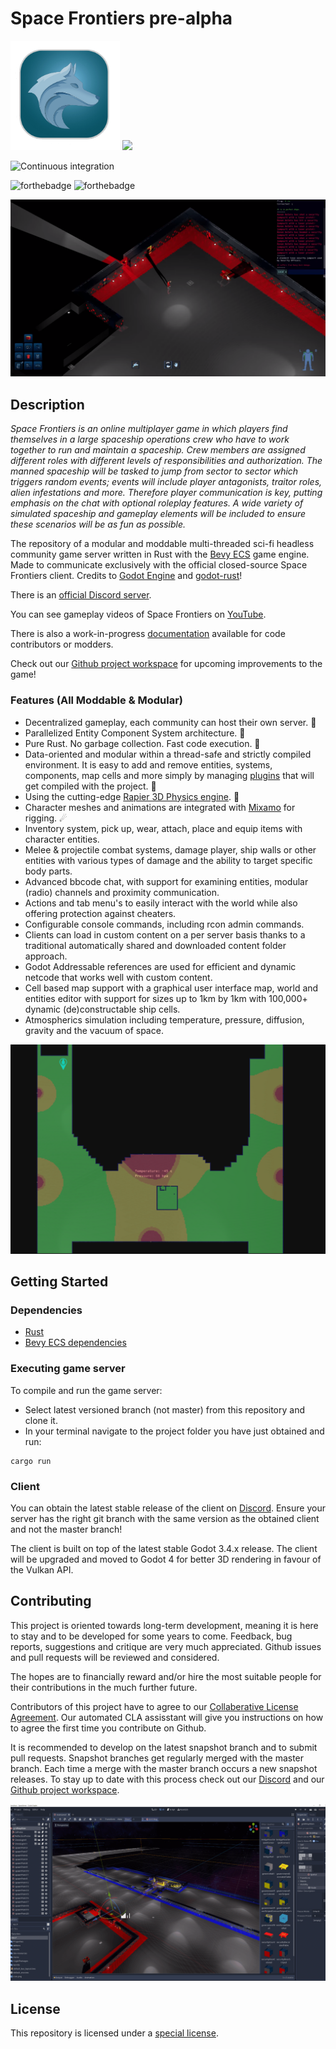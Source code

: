 # Space Frontiers pre-alpha
<img src="/data/project/sflogo.png?raw=true" data-canonical-src="/data/project/sflogo.png?raw=true" width="175" height="175"/>

<a href="https://discord.gg/yYpMun9CTT">
    <img src="https://img.shields.io/discord/942798229953716274.svg?logo=discord&colorB=7289DA">
</a>

![Continuous integration](https://github.com/starwolves/space/actions/workflows/rust.yml/badge.svg?branch=0.0.3-snap)

![forthebadge](https://forthebadge.com/images/badges/made-with-rust.svg) ![forthebadge](https://forthebadge.com/images/badges/powered-by-black-magic.svg)

![Screenshot of Space Frontiers gameplay](/data/project/sfss.png?raw=true)

## Description

*Space Frontiers is an online multiplayer game in which players find themselves in a large spaceship operations crew who have to work together to run and maintain a spaceship. Crew members are assigned different roles with different levels of responsibilities and authorization. The manned spaceship will be tasked to jump from sector to sector which triggers random events; events will include player antagonists, traitor roles, alien infestations and more. Therefore player communication is key, putting emphasis on the chat with optional roleplay features. A wide variety of simulated spaceship and gameplay elements will be included to ensure these scenarios will be as fun as possible.*

The repository of a modular and moddable multi-threaded sci-fi headless community game server written in Rust with the [Bevy ECS](https://bevyengine.org/) game engine. Made to communicate exclusively with the official closed-source Space Frontiers client. Credits to [Godot Engine](https://godotengine.org/) and [godot-rust](https://github.com/godot-rust/godot-rust)!

There is an [official Discord server](https://discord.gg/yYpMun9CTT).

You can see gameplay videos of Space Frontiers on [YouTube](https://www.youtube.com/channel/UC6D7lcx9eL_ChA7HzzvhLtA).

There is also a work-in-progress [documentation](https://sf-docs.starwolves.io) available for code contributors or modders.

Check out our [Github project workspace](https://github.com/starwolves/space/projects/1) for upcoming improvements to the game!

### Features (All Moddable & Modular)
* Decentralized gameplay, each community can host their own server. 👑
* Parallelized Entity Component System architecture. 📡
* Pure Rust. No garbage collection. Fast code execution. 🌟
* Data-oriented and modular within a thread-safe and strictly compiled environment. It is easy to add and remove entities, systems, components, map cells and more simply by managing [plugins](https://bevyengine.org/learn/book/getting-started/plugins/) that will get compiled with the project. 🔭
* Using the cutting-edge [Rapier 3D Physics engine](https://rapier.rs/). 🚀
* Character meshes and animations are integrated with [Mixamo](https://www.mixamo.com/) for rigging. ☄
* Inventory system, pick up, wear, attach, place and equip items with character entities.
* Melee & projectile combat systems, damage player, ship walls or other entities with various types of damage and the ability to target specific body parts.
* Advanced bbcode chat, with support for examining entities, modular (radio) channels and proximity communication.
* Actions and tab menu's to easily interact with the world while also offering protection against cheaters.
* Configurable console commands, including rcon admin commands.
* Clients can load in custom content on a per server basis thanks to a traditional automatically shared and downloaded content folder approach.
* Godot Addressable references are used for efficient and dynamic netcode that works well with custom content.
* Cell based map support with a graphical user interface map, world and entities editor with support for sizes up to 1km by 1km with 100,000+ dynamic (de)constructable ship cells.
* Atmospherics simulation including temperature, pressure, diffusion, gravity and the vacuum of space.

![Screenshot of Space Frontiers atmospherics simulation](/data/project/sfatmosss.png?raw=true)

## Getting Started

### Dependencies



* [Rust](https://www.rust-lang.org/)
* [Bevy ECS dependencies](https://bevyengine.org/learn/book/getting-started/setup/#install-os-dependencies)
  

  

### Executing game server

  

To compile and run the game server:
* Select latest versioned branch (not master) from this repository and clone it.
* In your terminal navigate to the project folder you have just obtained and run:

```
cargo run
```

### Client
You can obtain the latest stable release of the client on [Discord](https://discord.gg/yYpMun9CTT).
Ensure your server has the right git branch with the same version as the obtained client and not the master branch!

The client is built on top of the latest stable Godot 3.4.x release. The client will be upgraded and moved to Godot 4 for better 3D rendering in favour of the Vulkan API.

## Contributing
This project is oriented towards long-term development, meaning it is here to stay and to be developed for some years to come.
Feedback, bug reports, suggestions and critique are very much appreciated. Github issues and pull requests will be reviewed and considered.

The hopes are to financially reward and/or hire the most suitable people for their contributions in the much further future.

Contributors of this project have to agree to our [Collaberative License Agreement](https://github.com/starwolves/contributor-license-agreement/blob/main/CLA). Our automated CLA assisstant will give you instructions on how to agree the first time you contribute on Github.

It is recommended to develop on the latest snapshot branch and to submit pull requests. Snapshot branches get regularly merged with the master branch. Each time a merge with the master branch occurs a new snapshot releases. To stay up to date with this process check out our [Discord](https://discord.gg/yYpMun9CTT) and our [Github project workspace](https://github.com/starwolves/space/projects/1).

![Screenshot of Space Frontiers GUI project map and content editor](/data/project/sfeditorss.png?raw=true)

## License

This repository is licensed under a [special license](https://github.com/starwolves/space/blob/master/LICENSE).

